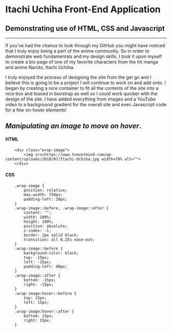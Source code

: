 # Itachi Uchiha Front-End Application
## Demonstrating use of HTML, CSS and Javascript
---
If you've had the chance to look through my GitHub you might have noticed that I truly enjoy being a part of the anime community. So in order to demonstrate web fundamentals and my design skills, I took it upon myself to create a bio page of one of my favorite characters from the hit manga and anime Naruto, Itachi Uchiha.

I truly enjoyed the process of designing the site from the get go and I believe this is going to be a project I will continue to work on and add onto. I began by creating a nice container to fit all the contents of the site into a nice box and tossed in boostrap as well so I could work quicker with the design of the site. I have added everything from images and a YouTube video to a background gradient for the overall site and even Javascript code for a few on-hover elements!

## *Manipulating an image to move on hover*.

#### HTML
```
    <div class="wrap-image">
        <img src=https://www.tvovermind.com/wp-content/uploads/2018/07/Itachi-Uchiha.jpg width=70% alt="">
    </div>
```
#### CSS
```
    .wrap-image {
        position: relative;
        max-width: 750px;
        padding-left: 20px;
    }
    .wrap-image::before, .wrap-image::after {
        content: "";
        width: 100%;
        height: 100%;
        position: absolute;
        z-index: -1;
        border: 2px solid black;
        transition: all 0.25s ease-out;
    }
    .wrap-image::before {
        background-color: black;
        top: -15px;
        left: -15px;
        padding-left: 40px;
    }
    .wrap-image::after {
        bottom: -15px;
        right: -15px;
    }
    .wrap-image:hover::before {
        top: 15px;
        left: 15px;
    }
    .wrap-image:hover::after {
        bottom: 15px;
        right: 15px;
    }
```


